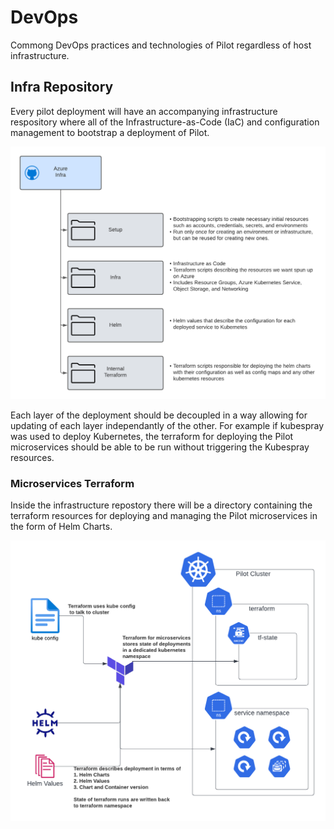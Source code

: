 # DevOps

Commong DevOps practices and technologies of Pilot regardless of host infrastructure. 

## Infra Repository
Every pilot deployment will have an accompanying infrastructure respository where all of the Infrastructure-as-Code (IaC) and configuration management to bootstrap a deployment of Pilot. 

![](./azure_infra_repo.png)

Each layer of the deployment should be decoupled in a way allowing for updating of each layer independantly of the other. For example if kubespray was used to deploy Kubernetes, the terraform for deploying the Pilot microservices should be able to be run without triggering the Kubespray resources. 

### Microservices Terraform 
Inside the infrastructure repostory there will be a directory containing the terraform resources for deploying and managing the Pilot microservices in the form of Helm Charts.

![](./tf_ms_diagram.png)
